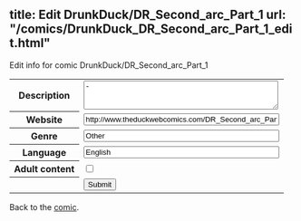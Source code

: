 title: Edit DrunkDuck/DR_Second_arc_Part_1
url: "/comics/DrunkDuck_DR_Second_arc_Part_1_edit.html"
---
Edit info for comic DrunkDuck/DR_Second_arc_Part_1

<form name="comic" action="http://gaepostmail.appspot.com/comic/" method="post">
<table class="comicinfo">
<tr>
<th>Description</th><td><textarea name="description" cols="40" rows="3">-</textarea></td>
</tr>
<tr>
<th>Website</th><td><input type="text" name="url" value="http://www.theduckwebcomics.com/DR_Second_arc_Part_1/" size="40"/></td>
</tr>
<tr>
<th>Genre</th><td><input type="text" name="genre" value="Other" size="40"/></td>
</tr>
<tr>
<th>Language</th><td><input type="text" name="language" value="English" size="40"/></td>
</tr>
<tr>
<th>Adult content</th><td><input type="checkbox" name="adult" value="adult" /></td>
</tr>
<tr>
<th></th><td>
<input type="hidden" name="comic" value="DrunkDuck_DR_Second_arc_Part_1" />
<input type="submit" name="submit" value="Submit" />
</td>
</tr>
</table>
</form>

Back to the [comic](DrunkDuck_DR_Second_arc_Part_1.html).
